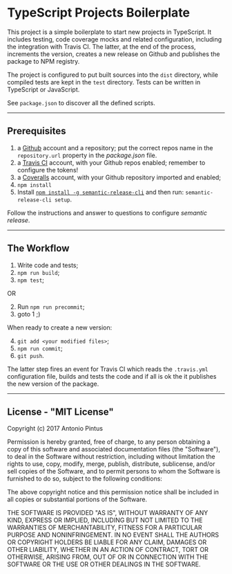 # TypeScript Projects Boilerplate

This project is a simple boilerplate to start new projects in TypeScript. It includes testing, code coverage mocks and related configuration, including the integration with Travis CI. The latter, at the end of the process, increments the version, creates a new release on Github and publishes the package to NPM registry.

The project is configured to put built sources into the `dist` directory, while compiled tests are kept in the `test` directory.
Tests can be written in TypeScript or JavaScript.

See `package.json` to discover all the defined scripts.



---

Prerequisites
--------------

1. a [Github](https://github.com/) account and a repository; put the correct repos name in the `repository.url` property in the *package.json* file.
2. a [Travis CI](https://travis-ci.org/) account, with your Github repos enabled; remember to configure the tokens!
3. a [Coveralls](https://coveralls.io/) account, with your Github repository imported and enabled;
4. `npm install`
5. Install [`npm install -g semantic-release-cli`](https://www.npmjs.com/package/semantic-release-cli) and then run: `semantic-release-cli setup`. 

Follow the instructions and answer to questions to configure *semantic release*.

---

The Workflow
------------

1. Write code and tests;
2. `npm run build`;
3. `npm test`;

OR

2. Run `npm run precommit`;
3. goto 1   ;)

When ready to create a new version:

4. `git add <your modified files>`;
5. `npm run commit`;
6. `git push`.

The latter step fires an event for Travis CI which reads the `.travis.yml` configuration file, builds and tests the code and if all is ok the it publishes the new version of the package.  




---


License - "MIT License"
-----------------------

Copyright (c) 2017 Antonio Pintus

Permission is hereby granted, free of charge, to any person obtaining a copy
of this software and associated documentation files (the "Software"), to deal
in the Software without restriction, including without limitation the rights
to use, copy, modify, merge, publish, distribute, sublicense, and/or sell
copies of the Software, and to permit persons to whom the Software is
furnished to do so, subject to the following conditions:

The above copyright notice and this permission notice shall be included in all
copies or substantial portions of the Software.

THE SOFTWARE IS PROVIDED "AS IS", WITHOUT WARRANTY OF ANY KIND, EXPRESS OR
IMPLIED, INCLUDING BUT NOT LIMITED TO THE WARRANTIES OF MERCHANTABILITY,
FITNESS FOR A PARTICULAR PURPOSE AND NONINFRINGEMENT. IN NO EVENT SHALL THE
AUTHORS OR COPYRIGHT HOLDERS BE LIABLE FOR ANY CLAIM, DAMAGES OR OTHER
LIABILITY, WHETHER IN AN ACTION OF CONTRACT, TORT OR OTHERWISE, ARISING FROM,
OUT OF OR IN CONNECTION WITH THE SOFTWARE OR THE USE OR OTHER DEALINGS IN THE
SOFTWARE.